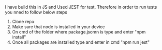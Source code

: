 I have build this in JS and Used JEST for test, Therefore in order to run tests you nned to follow below steps
1. Clone repo
2. Make sure that node is installed in your device
3. On cmd of the folder where package.jsomn is type and enter "npm install"
4. Once all packages are installed type and enter in cmd "npm run jest"